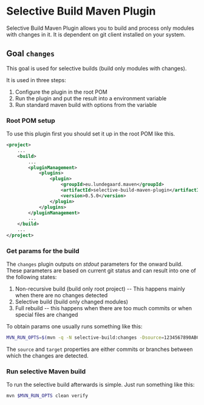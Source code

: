 # Selective Build Maven Plugin

Selective Build Maven Plugin allows you to build and process only modules with changes in it. It is dependent on git client installed on your system.

## Goal `changes` 

This goal is used for selective builds (build only modules with changes). 

It is used in three steps:

1. Configure the plugin in the root POM
2. Run the plugin and put the result into a environment variable
3. Run standard maven build with options from the variable

### Root POM setup

To use this plugin first you should set it up in the root POM like this.

```xml
<project>
    ...
    <build>
        ...
        <pluginManagement>
            <plugins>
                <plugin>
                    <groupId>eu.lundegaard.maven</groupId>
                    <artifactId>selective-build-maven-plugin</artifactId>
                    <version>0.5.0</version>
                </plugin>
            </plugins>
        </pluginManagement>
        ...
    </build>
    ...
</project>
```

### Get params for the build

The `changes` plugin outputs on _stdout_ parameters for the onward build. These parameters are based on current git status and can result into one of the following states:

1. Non-recursive build (build only root project) -- This happens mainly when there are no changes detected
2. Selective build (build only changed modules)
3. Full rebuild -- this happens when there are too much commits or when special files are changed

To obtain params one usually runs something like this:

```bash
MVN_RUN_OPTS=$(mvn -q -N selective-build:changes -Dsource=1234567890ABCDEF -Dtarget=FEDCBA0987654321)
```

The `source` and `target` properties are either commits or branches between which the changes are detected.

### Run selective Maven build

To run the selective build afterwards is simple. Just run something like this:

```bash
mvn $MVN_RUN_OPTS clean verify 
```
